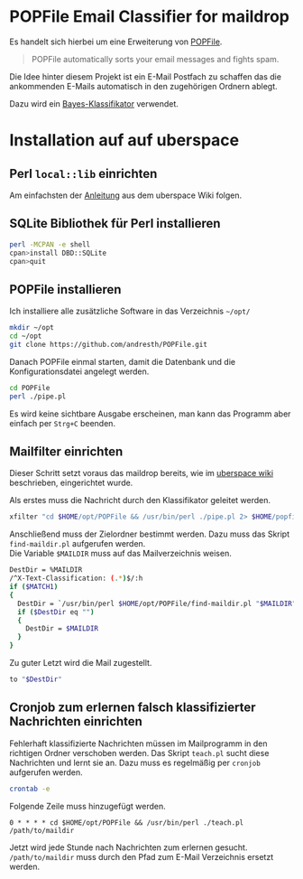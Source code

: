 # POPFile Email Classifier for maildrop
Es handelt sich hierbei um eine Erweiterung von [POPFile](http://getpopfile.org/).  
>POPFile automatically sorts your email messages and fights spam.

Die Idee hinter diesem Projekt ist ein E-Mail Postfach zu schaffen das die
ankommenden E-Mails automatisch in den zugehörigen Ordnern ablegt.

Dazu wird ein [Bayes-Klassifikator](https://de.wikipedia.org/wiki/Bayes-Klassifikator) verwendet.

# Installation auf auf uberspace
## Perl `local::lib` einrichten
Am einfachsten der [Anleitung](https://wiki.uberspace.de/development:perl) aus dem uberspace Wiki folgen.

## SQLite Bibliothek für Perl installieren
```bash
perl -MCPAN -e shell
cpan>install DBD::SQLite
cpan>quit
```

## POPFile installieren
Ich installiere alle zusätzliche Software in das Verzeichnis `~/opt/`
```bash
mkdir ~/opt
cd ~/opt
git clone https://github.com/andresth/POPFile.git
```
Danach POPFile einmal starten, damit die Datenbank und die Konfigurationsdatei angelegt werden.
```bash
cd POPFile
perl ./pipe.pl
```
Es wird keine sichtbare Ausgabe erscheinen, man kann das Programm aber einfach per `Strg+C` beenden.

## Mailfilter einrichten
Dieser Schritt setzt voraus das maildrop bereits, wie im [uberspace wiki](https://wiki.uberspace.de/mail:maildrop) beschrieben, eingerichtet wurde.

Als erstes muss die Nachricht durch den Klassifikator geleitet werden.
```bash
xfilter "cd $HOME/opt/POPFile && /usr/bin/perl ./pipe.pl 2> $HOME/popfile.err"
```
Anschließend muss der Zielordner bestimmt werden. Dazu muss das Skript `find-maildir.pl` aufgerufen werden.  
Die Variable `$MAILDIR` muss auf das Mailverzeichnis weisen.
```bash
DestDir = %MAILDIR
/^X-Text-Classification: (.*)$/:h
if ($MATCH1)
{
  DestDir = `/usr/bin/perl $HOME/opt/POPFile/find-maildir.pl "$MAILDIR" "$MATCH1"`
  if ($DestDir eq "")
  {
    DestDir = $MAILDIR
  }
}
```
Zu guter Letzt wird die Mail zugestellt.
```bash
to "$DestDir"
```

## Cronjob zum erlernen falsch klassifizierter Nachrichten einrichten
Fehlerhaft klassifizierte Nachrichten müssen im Mailprogramm in den richtigen Ordner verschoben werden. Das Skript `teach.pl` sucht diese Nachrichten und lernt sie an. Dazu muss es regelmäßig per `cronjob` aufgerufen werden.
```bash
crontab -e
```
Folgende Zeile muss hinzugefügt werden.
```
0 * * * * cd $HOME/opt/POPFile && /usr/bin/perl ./teach.pl /path/to/maildir
```
Jetzt wird jede Stunde nach Nachrichten zum erlernen gesucht. `/path/to/maildir` muss durch den Pfad zum E-Mail Verzeichnis ersetzt werden.
